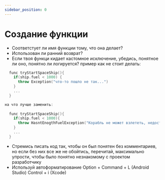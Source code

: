 ```yaml
---
sidebar_position: 0
---
```


# Создание функции

- Соответстует ли имя функции тому, что она делает?
- Использован ли ранний возврат?
- Если твоя функци кидает кастомное исключение, убедись, понятное ли оно, понятно ли логируется?
  пример как не стоит делать: 
```kotlin
  func tryStartSpaceShip(){
    if(ship.fuel < 1000) {
      throw Exception("что-то пошло не так...")
    }
    ...
  }

на что лучше заменить:
        
  func tryStartSpaceShip(){
    if(ship.fuel < 1000){
      throw HasntEnogthFuelException("Корабль не может взлететь, недостаточно топлива")
    }
    ...
  }
```

- Стремись писать код так, чтобы он был понятен без комментариев, но если без них все же не обойтись, перечитай, максимально упрости, чтобы было понятно незнакомому с проектом разработчику
- Используй автоформатирование Option + Command + L (Android Studio) Control + i (Xcode)
